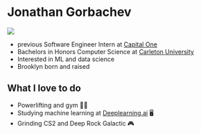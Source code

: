 # Jonathan Gorbachev
![](https://github.com/jonathangorbachev/Jonathan-Gorbachev/blob/main/gif.gif)

 - previous Software Engineer Intern at [Capital One](https://www.capitalone.com)
 - Bachelors in Honors Computer Science at [Carleton University](https://carleton.ca/)
 - Interested in ML and data science
 - Brooklyn born and raised

## What I love to do
 - Powerlifting and gym 🏋🏽
 - Studying machine learning at [Deeplearning.ai](https://www.deeplearning.ai/) 🖥️
 - Grinding CS2 and Deep Rock Galactic 🎮

